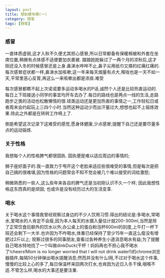 ```yaml
---
layout: post
title: 想到哪写哪(一)
category: 随笔
tags: [随笔]
---
```


### 感冒

一直体质虚弱,这才入秋不久便尤其担心感冒,所以日常都备有保暖棉被和外套在坐席位置,稍微有点体感不适便要加衣裹被. 踉踉跄跄躲过了一两个月的凉秋后,这才刚还没入冬的时候感冒还是上身.鼻涕水哗哗不止,鼻子尖用纸巾又搽的红痛红痛的.每次感冒症状都一样,鼻涕水加咳嗽;这一年来每天烟量有点大,喉咙也是一天不如一天,平常里恶心反胃,再这么一来咳嗽出都是浓痰.难受

每次感冒都瞧不起上次诺诺要多运动多喝水的P话,诚然个人还是比较热衷运动的.每日上下班接送小同学的事宜均开车去办了.每日的路线也是两点一线的生活,走路跑步之类的活动也松散懒惰的很.球类运动还是更加热衷的事情之一,工作轻松日或者周末会约起玩上三四个小时.当然这种运动少而出汗量过大,想想也起不上锻炼效果.除此之外都是在转转工作椅上了.

倒是希望这次记录下这难受的感觉,愿身体健康,少点感冒;提醒下自己还是要尽量多点的运动锻炼.


### 关于性格

我想每个人的性格脾气都很固执. 固执便是难以适应周边的事情的;

狮子座好面子的.我一直致力于甩开这个老脸来适应些很难受的事情,但是每次是把自己搞的很难堪,因为性格的问题常会不知不觉会被几个难以接受的词给激怒;

稍微熟悉的一些人,这么些年来各自的脾气还是当初刚认识不久一个样; 因此我想性格这东西真的是顽固; 也或许是没有经历过大的生活变革.


### 喝水

关于喝水这个事情我曾经观察过身边的不少人饮用习惯.得出的结论是:多喝水,常喝水,爱喝水的人肯定不会瘦,因为本人每天的水摄入量估计就200-300ml,当然是除了正常饮食后额外的饮水以外;办公桌上的蛋白粉泡杯600ml的刻度,上午打一杯下班还会剩下一大半.也许因为不咋喝水,体重已经保持了至少15年一直这么瘦没有增肥过2斤以上; 观察过很多的同事朋友,查看过各种养生小道消息喝水有益;为了提醒自己喝水特地找了一个叫做dinkDuck(干杯！妈妈再也不担心我不喝水了!cheers!Mom is no longer worried that I will not drink water!)的chrome浏览器插件,每隔50分钟弹出喝水提醒消息;然而并没有什么l用,不过对于喝水这个件事,慢慢的比较上心的多了,每日保温杯来回两次打水,也肯因为近日入冬干燥,咽喉不适.不管怎么样,喝水的大事还是要注重.